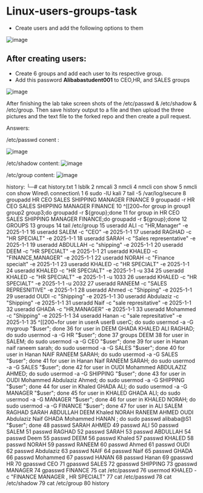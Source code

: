 # Linux-users-groups-task

- Create users and add the following options to them

![image](https://user-images.githubusercontent.com/85888419/195319556-6ea06094-8cb8-4d97-8ad8-5f196f753e9b.png)

## After creating users:
  - Create 6 groups and add each user to its respective group.
  - Add this password **Alibabastudent001** to CEO,HR, and SALES groups 

![image](https://user-images.githubusercontent.com/85888419/195319766-b305a26b-be0a-4e80-abc5-fe1e256bd500.png)

After finishing the lab take screen shots of the /etc/passwd & /etc/shadow & /etc/group. Then save history output to a file and then upload the three pictures and the text file to the forked repo and then create a pull request. 


Answers:


/etc/passwd conent :

![image](https://user-images.githubusercontent.com/114053471/195334418-b89c395b-c9c1-4676-9714-0e15504c9df7.png)


/etc/shadow content:
![image](https://user-images.githubusercontent.com/114053471/195334638-a6485f3f-233a-4053-b67c-6e4614b55f79.png)


/etc/group content:
![image](https://user-images.githubusercontent.com/114053471/195334760-2c41c434-38da-4933-85f6-16822eeac9a5.png)

history:
└─# cat history.txt
    1  lsblk
    2  nmcali
    3  nmcli
    4  nmcli con show 
    5  nmcli con show  Wired\ connection\ 1
    6  sudo -lU kali
    7  tail -5 /var/log/secure
    8  groupadd HR CEO SALES SHIPPING MANAGER FINANCE
    9  groupadd -r HR CEO SALES SHIPPING MANAGER FINANCE
   10  ^[[200~for group in group1 group2 group3;do groupadd -r ${group};done
   11  for group in HR CEO SALES SHIPPING MANAGER FINANCE;do groupadd -r ${group};done
   12  GROUPS
   13  groups
   14  tail /etc/group
   15  useradd ALI -c "HR,Manager" -e 2025-1-1 
   16  useradd SALEM -c "CEO" -e 2025-1-1 
   17  useradd RAGHAD -c "HR SPECIALT" -e 2025-1-1 
   18  useradd SARAH -c "Sales representative" -e 2025-1-1 
   19  useradd  ABDULLAH -c "shipping" -e 2025-1-1 
   20  useradd  DEEM -c "HR SPECIALT" -e 2025-1-1 
   21  useradd KHALED -c "FINANCE,MANAGER" -e 2025-1-1 
   22  useradd NORAH -c "Finance specialt" -e 2025-1-1 
   23  useradd KHALED -c "HR SPECIALT" -e 2025-1-1 
   24  useradd KHALED -c "HR SPECIALT" -e 2025-1-1 -u 334
   25  useradd KHALED -c "HR SPECIALT" -e 2025-1-1 -u 1033
   26  useradd KHALED -c "HR SPECIALT" -e 2025-1-1 -u 2032
   27  useradd RANEEM -c "SALES REPRESNITIVE" -e 2025-1-1 
   28  useradd Ahmed -c "Shipping" -e 2025-1-1 
   29  useradd OUDI -c "Shipping" -e 2025-1-1 
   30  useradd Abdulaziz -c "Shipping" -e 2025-1-1 
   31  useradd Naif -c "sale represitative" -e 2025-1-1 
   32  useradd GHADA -c "HR,MANAGER" -e 2025-1-1 
   33  useradd Mohammed -c "Shipping" -e 2025-1-1 
   34  useradd Hanan -c "sale represitative" -e 2025-1-1 
   35  ^[[200~for user in userA userB userC; do sudo usermod -a -G mygroup "$user"; done
   36  for user in DEEM GHADA KHALED ALI RAGHAD; do sudo usermod -a -G HR "$user"; done
   37  groups DEEM
   38  for user in SALEM; do sudo usermod -a -G CEO "$user"; done
   39  for user in Hanan naif raneem sarah; do sudo usermod -a -G SALES "$user"; done
   40  for user in Hanan NAIF RANEEM SARAH; do sudo usermod -a -G SALES "$user"; done
   41  for user in Hanan Naif RANEEM SARAH; do sudo usermod -a -G SALES "$user"; done
   42  for user in OUDI Mohammed ABDULAZIZ AHMED; do sudo usermod -a -G SHIPPING "$user"; done
   43  for user in OUDI Mohammed Abdulaziz Ahmed; do sudo usermod -a -G SHIPPING "$user"; done
   44  for user in Khaled GHADA ALI; do sudo usermod -a -G MANAGER "$user"; done
   45  for user in KHALED GHADA ALI; do sudo usermod -a -G MANAGER "$user"; done
   46  for user in KHALED NORAH; do sudo usermod -a -G FINANCE "$user"; done
   47  for user in ALI SALEM RAGHAD SARAH ABDULLAH DEEM Khaled NORAH RANEEM AHMED OUDI Abdulaziz Naif GHADA Mohammed HANAN ; do sudo passwd alibaba@S1 "$user"; done
   48  passwd SARAH AHMED 
   49  passwd ALI
   50  passwd SALEM
   51  passwd RAGHAD 
   52  passwd SARAH 
   53  passwd ABDULLAH
   54  passwd Deem
   55  passwd DEEM
   56  passwd Khaled
   57  passwd KHALED
   58  passwd NORAH
   59  passwd RANEEM
   60  passwd Ahmed
   61  passwd OUDI
   62  passwd Abdulaziz
   63  passwd NAIF
   64  passwd Naif
   65  passwd GHADA
   66  passwd Mohammed
   67  passwd HANAN
   68  passwd Hanan
   69  gpasswd HR
   70  gpasswd CEO
   71  gpasswd SALES
   72  gpasswd SHIPPING
   73  gpasswd MANAGER
   74  gpasswd FINANCE
   75  cat /etc/passwd
   76  usermod KHALED -c "FINANCE MANAGER , HR SPECIALT"
   77  cat /etc/passwd
   78  cat /etc/shadow
   79  cat /etc/group
   80  history
                 
